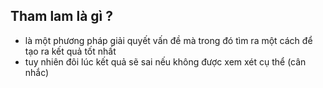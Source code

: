## Tham lam là gì ?
- là một phương pháp giải quyết vấn đề mà trong đó tìm ra một cách để tạo ra kết quả tốt nhất
- tuy nhiên đôi lúc kết quả sẽ sai nếu không được xem xét cụ thể (cân nhắc)